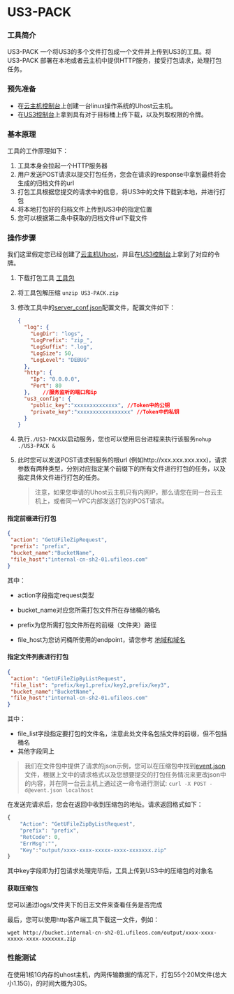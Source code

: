 # US3-PACK

### 工具简介

US3-PACK 一个将US3的多个文件打包成一个文件并上传到US3的工具。将 US3-PACK 部署在本地或者云主机中提供HTTP服务，接受打包请求，处理打包任务。

### 预先准备

* 在[云主机控制台](https://console.ucloud.cn/uhost/uhost)上创建一台linux操作系统的Uhost云主机。
* 在[US3控制台](https://console.ucloud.cn/ufile/token)上拿到具有对于目标桶上传下载，以及列取权限的令牌。

### 基本原理

工具的工作原理如下：

1. 工具本身会拉起一个HTTP服务器
2. 用户发送POST请求以提交打包任务，您会在请求的response中拿到最终将会生成的归档文件的url
3. 打包工具根据您提交的请求中的信息，将US3中的文件下载到本地，并进行打包
4. 将本地打包好的归档文件上传到US3中的指定位置
5. 您可以根据第二条中获取的归档文件url下载文件

### 操作步骤

我们这里假定您已经创建了[云主机Uhost](https://console.ucloud.cn/uhost/uhost)，并且在[US3控制台](https://console.ucloud.cn/ufile/token)上拿到了对应的令牌。

1. 下载打包工具 [工具包](https://github.com/ufilesdk-dev/ufile-pack/releases/download/v1.0.0/US3-PACK.zip)

2. 将工具包解压缩  `unzip US3-PACK.zip`

3. 修改工具中的[server_conf.json](https://github.com/ufilesdk-dev/ufile-pack/blob/main/server_conf.json)配置文件，配置文件如下：

   ````json
   {
     "log": {
       "LogDir": "logs",
       "LogPrefix": "zip_",
       "LogSuffix": ".log",
       "LogSize": 50,
       "LogLevel": "DEBUG"
     },
     "http": {
       "Ip": "0.0.0.0", 
       "Port": 80
     },    //服务监听的端口和ip
     "us3_config": {
       "public_key":"xxxxxxxxxxxxxx", //Token中的公钥
       "private_key":"xxxxxxxxxxxxxxxxx" //Token中的私钥
     }
   }
   ````

   

4. 执行`./US3-PACK`以启动服务，您也可以使用后台进程来执行该服务`nohup ./US3-PACK &`

5. 此时您可以发送POST请求到服务的根url (例如http://xxx.xxx.xxx.xxx)，请求参数有两种类型，分别对应指定某个前缀下的所有文件进行打包的任务，以及指定具体文件进行打包的任务。

   > 注意，如果您申请的Uhost云主机只有内网IP，那么请您在同一台云主机上，或者同一VPC内部发送打包的POST请求。

#### 指定前缀进行打包

   ```json
{
    "action": "GetUFileZipRequest",
    "prefix": "prefix",
    "bucket_name":"BucketName",
    "file_host":"internal-cn-sh2-01.ufileos.com"
}
   ```

   其中：

   * action字段指定request类型

   * bucket_name对应您所需打包文件所在存储桶的桶名

   * prefix为您所需打包文件所在的前缀（文件夹）路径

   * file_host为您访问桶所使用的endpoint，请您参考 [地域和域名](https://docs.ucloud.cn/ufile/introduction/region)

#### 指定文件列表进行打包

   ```json
{
    "action": "GetUFileZipByListRequest",
    "file_list": "prefix/key1,prefix/key2,prefix/key3",
    "bucket_name":"BucketName",
    "file_host":"internal-cn-sh2-01.ufileos.com"
}
   ```

   其中： 

   * file_list字段指定要打包的文件名，注意此处文件名包括文件的前缀，但不包括桶名
   * 其他字段同上

> 我们在文件包中提供了请求的json示例，您可以在压缩包中找到[event.json](https://github.com/ufilesdk-dev/ufile-pack/blob/main/event.json)文件，根据上文中的请求格式以及您想要提交的打包任务情况来更改json中的内容，并在同一台云主机上通过这一命令进行测试: ```curl -X POST -d@event.json localhost```

在发送完请求后，您会在返回中收到压缩包的地址。请求返回格式如下：

````javascript
{
    "Action": "GetUFileZipByListRequest",
    "prefix": "prefix",
    "RetCode": 0,
    "ErrMsg":"",
    "Key":"output/xxxx-xxxx-xxxxx-xxxx-xxxxxxx.zip"
}
````

其中key字段即为打包请求处理完毕后，工具上传到US3中的压缩包的对象名

#### 获取压缩包

您可以通过logs/文件夹下的日志文件来查看任务是否完成

最后，您可以使用http客户端工具下载这一文件，例如：

`wget http://bucket.internal-cn-sh2-01.ufileos.com/output/xxxx-xxxx-xxxxx-xxxx-xxxxxxx.zip`

### 性能测试

在使用1核1G内存的uhost主机，内网传输数据的情况下，打包55个20M文件(总大小1.15G)，的时间大概为30S。